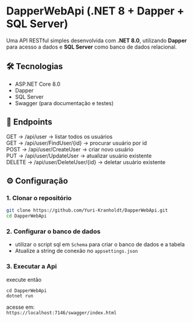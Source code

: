 # DapperWebApi (.NET 8 + Dapper + SQL Server)

Uma API RESTful simples desenvolvida com **.NET 8.0**, utilizando **Dapper** para acesso a dados e **SQL Server** como banco de dados relacional.

## 🛠 Tecnologias

- ASP.NET Core 8.0
- Dapper
- SQL Server
- Swagger (para documentação e testes)

## 🚀 Endpoints

GET -> /api/user -> listar todos os usuários<br>
GET -> /api/user/FindUser/{id} -> procurar usuário por id<br>
POST -> /api/user/CreateUser -> criar novo usuário<br>
PUT -> /api/user/UpdateUser -> atualizar usuário existente<br>
DELETE -> /api/user/DeleteUser/{id} -> deletar usuário existente<br>

## ⚙️ Configuração

### 1. Clonar o repositório

```bash
git clone https://github.com/Yuri-Kranholdt/DapperWebApi.git
cd DapperWebApi
```

### 2. Configurar o banco de dados
- utilizar o script sql em `Schema` para criar o banco de dados e a tabela
- Atualize a string de conexão no `appsettings.json`

### 3. Executar a Api
execute então
``` 
cd DapperWebApi
dotnet run
```
acesse em:  
`https://localhost:7146/swagger/index.html`
